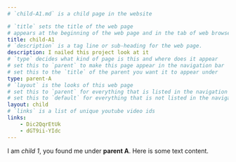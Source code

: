 ```yaml
---
# `child-A1.md` is a child page in the website

# `title` sets the title of the web page
# appears at the beginning of the web page and in the tab of web browsers
title: child-A1
# `description` is a tag line or sub-heading for the web page.
description: I nailed this project look at it
# `type` decides what kind of page is this and where does it appear
# set this to `parent` to make this page appear in the navigation bar
# set this to the `title` of the parent you want it to appear under
type: parent-A
# `layout` is the looks of this web page
# set this to `parent` for everything that is listed in the navigation bar
# set this to `default` for everything that is not listed in the navigation bar
layout: child
# `links` is a list of unique youtube video ids
links: 
    - Dic2QqrEtUk
    - dGT9ii-YIdc
---
```

I am _child 1_, you found me under **parent A**.
Here is some text content.
